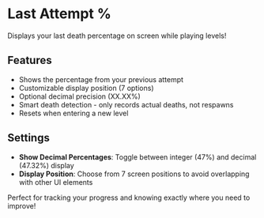 # Last Attempt %

Displays your last death percentage on screen while playing levels!

## Features
- Shows the percentage from your previous attempt
- Customizable display position (7 options)
- Optional decimal precision (XX.XX%)
- Smart death detection - only records actual deaths, not respawns
- Resets when entering a new level

## Settings
- **Show Decimal Percentages**: Toggle between integer (47%) and decimal (47.32%) display
- **Display Position**: Choose from 7 screen positions to avoid overlapping with other UI elements

Perfect for tracking your progress and knowing exactly where you need to improve!